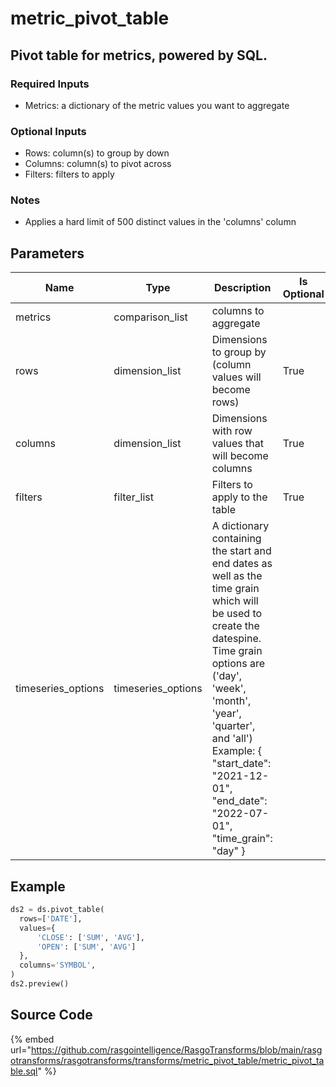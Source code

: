 

# metric_pivot_table

## Pivot table for metrics, powered by SQL.

### Required Inputs
- Metrics: a dictionary of the metric values you want to aggregate

### Optional Inputs
- Rows: column(s) to group by down
- Columns: column(s) to pivot across
- Filters: filters to apply

### Notes
- Applies a hard limit of 500 distinct values in the 'columns' column


## Parameters

|        Name        |        Type        |                                                                                                                                            Description                                                                                                                                            | Is Optional |
| ------------------ | ------------------ | ------------------------------------------------------------------------------------------------------------------------------------------------------------------------------------------------------------------------------------------------------------------------------------------------- | ----------- |
| metrics            | comparison_list    | columns to aggregate                                                                                                                                                                                                                                                                              |             |
| rows               | dimension_list     | Dimensions to group by (column values will become rows)                                                                                                                                                                                                                                           | True        |
| columns            | dimension_list     | Dimensions with row values that will become columns                                                                                                                                                                                                                                               | True        |
| filters            | filter_list        | Filters to apply to the table                                                                                                                                                                                                                                                                     | True        |
| timeseries_options | timeseries_options | A dictionary containing the start and end dates as well as the time grain which will be used to create the datespine. Time grain options are ('day', 'week', 'month', 'year', 'quarter', and 'all') Example: {   "start_date": "2021-12-01",   "end_date": "2022-07-01",   "time_grain": "day" }  |             |


## Example

```python
ds2 = ds.pivot_table(
  rows=['DATE'],
  values={
      'CLOSE': ['SUM', 'AVG'],
      'OPEN': ['SUM', 'AVG']
  },
  columns='SYMBOL',
)
ds2.preview()
```

## Source Code

{% embed url="https://github.com/rasgointelligence/RasgoTransforms/blob/main/rasgotransforms/rasgotransforms/transforms/metric_pivot_table/metric_pivot_table.sql" %}

